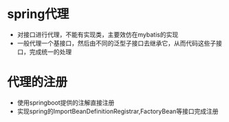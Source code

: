 # spring代理
* 对接口进行代理，不能有实现类，主要效仿在mybatis的实现
* 一般代理一个基接口，然后由不同的泛型子接口去继承它，从而代码这些子接口，完成统一的处理
# 代理的注册
* 使用springboot提供的注解直接注册
* 实现spring的ImportBeanDefinitionRegistrar,FactoryBean等接口完成注册